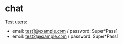 # chat

Test users:
- email: test1@example.com / password: Super*Pass1
- email: test2@example.com / password: Super*Pass1
